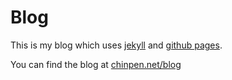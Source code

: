 Blog
====

This is my blog which uses [jekyll](http://jekyllrb.com/) and [github pages](https://pages.github.com/).

You can find the blog at [chinpen.net/blog](http://chinpen.net/blog)
